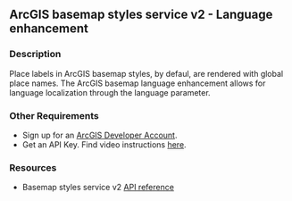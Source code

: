 ## ArcGIS basemap styles service v2 - Language enhancement

### Description

Place labels in ArcGIS basemap styles, by defaul, are rendered with global place names. The ArcGIS basemap language enhancement allows for language localization through the language parameter.

### Other Requirements

- Sign up for an [ArcGIS Developer Account](https://developers.arcgis.com/sign-up/).
- Get an API Key. Find video instructions [here](https://www.youtube.com/watch?v=StVncn6DLzc.).

### Resources

- Basemap styles service v2 [API reference](https://developers.arcgis.com/rest/basemap-styles/)
